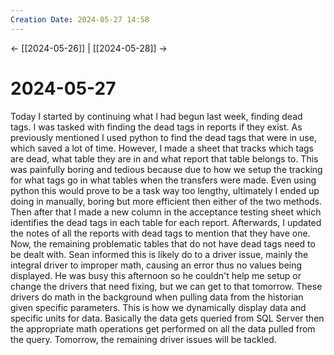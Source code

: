 ```yaml
---
Creation Date: 2024-05-27 14:58
---
```


<- [[2024-05-26]] | [[2024-05-28]]  ->

# 2024-05-27
Today I started by continuing what I had begun last week, finding dead tags. I was tasked with finding the dead tags in reports if they exist. As previously mentioned I used python to find the dead tags that were in use, which saved a lot of time. However, I made a sheet that tracks which tags are dead, what table they are in and what report that table belongs to. This was painfully boring and tedious because due to how we setup the tracking for what tags go in what tables when the transfers were made. Even using python this would prove to be a task way too lengthy, ultimately I ended up doing in manually, boring but more efficient then either of the two methods. Then after that I made a new column in the acceptance testing sheet which identifies the dead tags in each table for each report. Afterwards, I updated the notes of all the reports with dead tags to mention that they have one. Now, the remaining problematic tables that do not have dead tags need to be dealt with. Sean informed this is likely do to a driver issue, mainly the integral driver to improper math, causing an error thus no values being displayed. He was busy this afternoon so he couldn't help me setup or change the drivers that need fixing, but we can get to that tomorrow. These drivers do math in the background when pulling data from the historian given specific parameters. This is how we dynamically display data and specific units for data. Basically the data gets queried from SQL Server then the appropriate math operations get performed on all the data pulled from the query. Tomorrow, the remaining driver issues will be tackled.